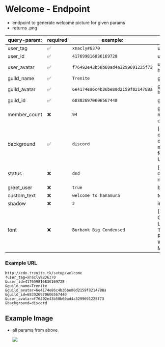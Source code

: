 # Welcome - Endpoint

-   endpoint to generate welcome picture for given params
-   returns .png

| query-param: | required           | example:                           | values:                                                                |
| ------------ | ------------------ | ---------------------------------- | ---------------------------------------------------------------------- |
| user_tag     | :white_check_mark: | `xnacly#6370`                      | user tag                                                               |
| user_id      | :white_check_mark: | `417699816836169728`               | user id                                                                |
| user_avatar  | :white_check_mark: | `f76492e43b50b60ad4a3299691225f73` | user avatar hash                                                       |
| guild_name   | :white_check_mark: | `Trenite`                          | guild name                                                             |
| guild_avatar | :white_check_mark: | `6e4174e86c4b36be80d2159f8214788a` | guild avatar hash                                                      |
| guild_id     | :white_check_mark: | `683026970606567440`               | guild id                                                               |
| member_count | :x:                | `94`                               | guild member count                                                     |
| background   | :white_check_mark: | `discord`                          | [discord, default, default_small, minecraft, fortnite] / URL           |
| status       | :x:                | `dnd`                              | [online, idle, dnd, offline, none]                                     |
| greet_user   | :x:                | `true`                             | boolean                                                                |
| custom_text  | :x:                | `welcome to hanamura`              | text                                                                   |
| shadow       | :x:                | `2`                                | integer                                                                |
| font         | :x:                | `Burbank Big Condensed`            | [Burbank Big Condensed, Lypix, Arial, Times New Roman, Whitney Medium] |

### Example URL

```
http://cdn.trenite.tk/setup/welcome
?user_tag=xnacly%236370
&user_id=417699816836169728
&guild_name=Trenite
&guild_avatar=6e4174e86c4b36be80d2159f8214788a
&guild_id=683026970606567440
&user_avatar=f76492e43b50b60ad4a3299691225f73
&background=discord
```

## Example Image

-   all params from above

    <kbd>

    <img src="https://cdn.discordapp.com/attachments/737401768098398389/748981628084420608/welcome.png"/>

    <kbd/>
